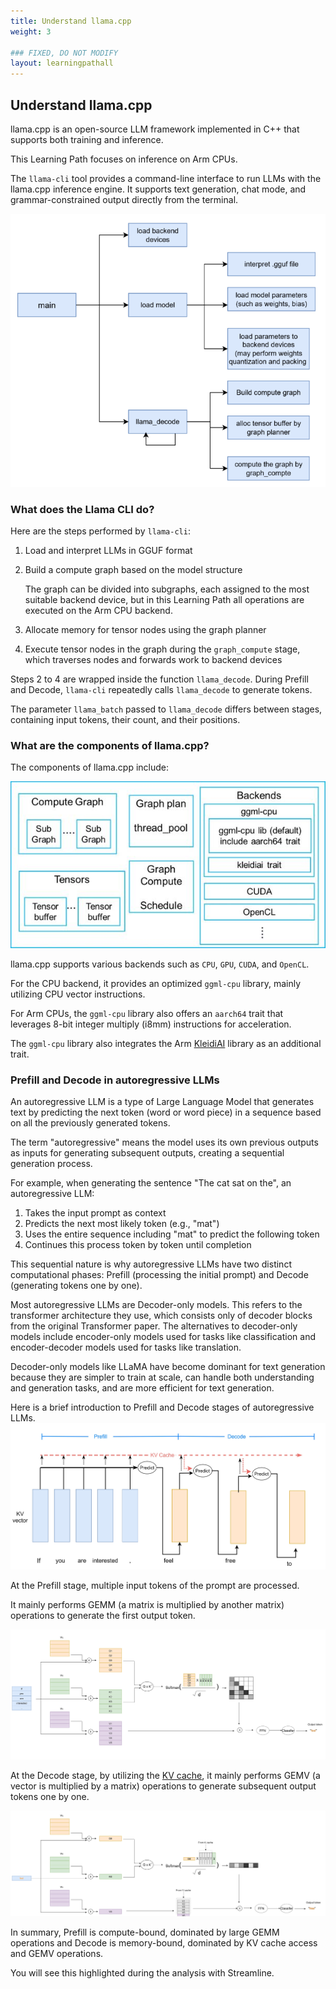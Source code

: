 ```yaml
---
title: Understand llama.cpp
weight: 3

### FIXED, DO NOT MODIFY
layout: learningpathall
---
```


## Understand llama.cpp

llama.cpp is an open-source LLM framework implemented in C++ that supports both training and inference.

This Learning Path focuses on inference on Arm CPUs.  

The `llama-cli` tool provides a command-line interface to run LLMs with the llama.cpp inference engine. 
It supports text generation, chat mode, and grammar-constrained output directly from the terminal.  

![text#center](images/llama_structure.png "Figure 1. llama-cli Flow")

### What does the Llama CLI do? 

Here are the steps performed by `llama-cli`:

1. Load and interpret LLMs in GGUF format  

2. Build a compute graph based on the model structure  

   The graph can be divided into subgraphs, each assigned to the most suitable backend device, but in this Learning Path all operations are executed on the Arm CPU backend. 

3. Allocate memory for tensor nodes using the graph planner  

4. Execute tensor nodes in the graph during the `graph_compute` stage, which traverses nodes and forwards work to backend devices  

Steps 2 to 4 are wrapped inside the function `llama_decode`.
During Prefill and Decode, `llama-cli` repeatedly calls `llama_decode` to generate tokens.  

The parameter `llama_batch` passed to `llama_decode` differs between stages, containing input tokens, their count, and their positions.  

### What are the components of llama.cpp?

The components of llama.cpp include: 

![text#center](images/llama_components.jpg "Figure 2. llama.cpp components")

llama.cpp supports various backends such as `CPU`, `GPU`, `CUDA`, and `OpenCL`.

For the CPU backend, it provides an optimized `ggml-cpu` library, mainly utilizing CPU vector instructions. 

For Arm CPUs, the `ggml-cpu` library also offers an `aarch64` trait that leverages 8-bit integer multiply (i8mm) instructions for acceleration. 

The `ggml-cpu` library also integrates the Arm [KleidiAI](https://github.com/ARM-software/kleidiai) library as an additional trait.

### Prefill and Decode in autoregressive LLMs

An autoregressive LLM is a type of Large Language Model that generates text by predicting the next token (word or word piece) in a sequence based on all the previously generated tokens. 

The term "autoregressive" means the model uses its own previous outputs as inputs for generating subsequent outputs, creating a sequential generation process.

For example, when generating the sentence "The cat sat on the", an autoregressive LLM:
1. Takes the input prompt as context
2. Predicts the next most likely token (e.g., "mat")  
3. Uses the entire sequence including "mat" to predict the following token
4. Continues this process token by token until completion

This sequential nature is why autoregressive LLMs have two distinct computational phases: Prefill (processing the initial prompt) and Decode (generating tokens one by one).

Most autoregressive LLMs are Decoder-only models. This refers to the transformer architecture they use, which consists only of decoder blocks from the original Transformer paper. The alternatives to decoder-only models include encoder-only models used for tasks like classification and encoder-decoder models used for tasks like translation. 

Decoder-only models like LLaMA have become dominant for text generation because they are simpler to train at scale, can handle both understanding and generation tasks, and are more efficient for text generation. 

Here is a brief introduction to Prefill and Decode stages of autoregressive LLMs.
![text#center](images/llm_prefill_decode.jpg "Figure 3. Prefill and Decode stages")

At the Prefill stage, multiple input tokens of the prompt are processed.

It mainly performs GEMM (a matrix is multiplied by another matrix) operations to generate the first output token. 

![text#center](images/transformer_prefill.jpg "Figure 4. Prefill stage")

At the Decode stage, by utilizing the [KV cache](https://huggingface.co/blog/not-lain/kv-caching), it mainly performs GEMV (a vector is multiplied by a matrix) operations to generate subsequent output tokens one by one.

![text#center](images/transformer_decode.jpg "Figure 5. Decode stage")

In summary, Prefill is compute-bound, dominated by large GEMM operations and Decode is memory-bound, dominated by KV cache access and GEMV operations. 

You will see this highlighted during the analysis with Streamline.